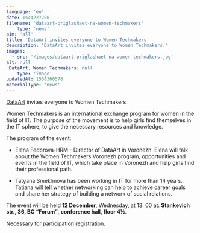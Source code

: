 ```yaml
---
language: 'en'
date: 1544227200
filename: 'dataart-priglashaet-na-women-techmakers'
    type: 'news'
aim: 'all'
title: 'DataArt invites everyone to Women Techmakers'
description: 'DataArt invites everyone to Women Techmakers.'
images:
  - src: '/images/dataart-priglashaet-na-women-techmakers.jpg'
alt: null
 DataArt. Women Techmakers: null
    type: 'image'
updatedAt: 1568360578
materialType: 'news'
---
```

[DataArt](https://vk.com/dataart) invites everyone to Women Techmakers.

Women Techmakers is an international exchange program for women in the field of IT. The purpose of the movement is to help girls find themselves in the IT sphere, to give the necessary resources and knowledge.

The program of the event:

*   Elena Fedorova-HRM - Director of DataArt in Voronezh. Elena will talk about the Women Techmakers Voronezh program, opportunities and events in the field of IT, which take place in Voronezh and help girls find their professional path.

*   Tatyana Smekhnova has been working in IT for more than 14 years. Tatiana will tell whether networking can help to achieve career goals and share her strategy of building a network of social relations.


The event will be held **12 December**, Wednesday, at 13: 00 at: **Stankevich str., 36, BC “Forum”**, **conference hall, floor 4½**.

Necessary for participation [registration](https://vk.cc/8MOUUb).
